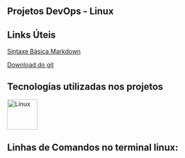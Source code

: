 ## Projetos DevOps - Linux




## Links Úteis

[Sintaxe Básica Markdown](https://www.markdownguide.org/basic-syntax/)

[Download do git](https://git-scm.com/downloads)



## Tecnologias utilizadas nos projetos

<div style="display: inline_block">
<img align="center" alt="Linux" height="70" src="https://cdn.jsdelivr.net/gh/devicons/devicon/icons/linux/linux-original.svg" />
</div>    




## **Linhas de Comandos no terminal linux**:
